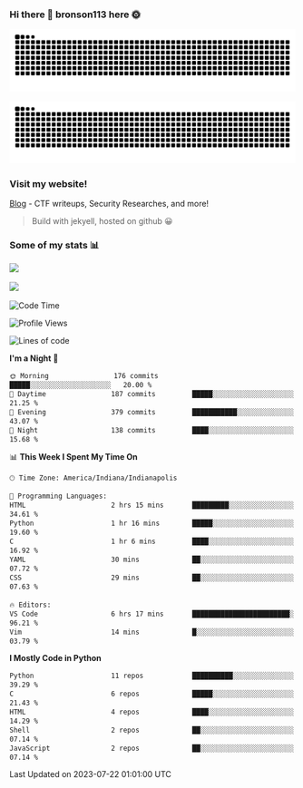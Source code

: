 ### Hi there 👋 bronson113 here 🌞
<div align="center">

![GitHub Snake Light](https://raw.githubusercontent.com/bronson113/bronson113/snake/github-snake.svg#gh-light-mode-only)

![GitHub Snake dark](https://raw.githubusercontent.com/bronson113/bronson113/snake/github-snake-dark.svg#gh-dark-mode-only)

</div>

### Visit my website!
[Blog](https://bronson113.github.io/) - CTF writeups, Security Researches, and more! 

> Build with jekyell, hosted on github 😀

### Some of my stats 📊
![](https://github-readme-stats-sigma-five.vercel.app/api?username=bronson113&theme=transparent&show_icons=true)

![](https://github-readme-stats-sigma-five.vercel.app/api/top-langs/?username=bronson113&theme=transparent&layout=compact&card_width=445)



<!--START_SECTION:waka-->
![Code Time](http://img.shields.io/badge/Code%20Time-287%20hrs%2058%20mins-blue)

![Profile Views](http://img.shields.io/badge/Profile%20Views-27-blue)

![Lines of code](https://img.shields.io/badge/From%20Hello%20World%20I%27ve%20Written-7.2%20million%20lines%20of%20code-blue)

**I'm a Night 🦉** 

```text
🌞 Morning                176 commits         █████░░░░░░░░░░░░░░░░░░░░   20.00 % 
🌆 Daytime                187 commits         █████░░░░░░░░░░░░░░░░░░░░   21.25 % 
🌃 Evening                379 commits         ███████████░░░░░░░░░░░░░░   43.07 % 
🌙 Night                  138 commits         ████░░░░░░░░░░░░░░░░░░░░░   15.68 % 
```


📊 **This Week I Spent My Time On** 

```text
🕑︎ Time Zone: America/Indiana/Indianapolis

💬 Programming Languages: 
HTML                     2 hrs 15 mins       █████████░░░░░░░░░░░░░░░░   34.61 % 
Python                   1 hr 16 mins        █████░░░░░░░░░░░░░░░░░░░░   19.60 % 
C                        1 hr 6 mins         ████░░░░░░░░░░░░░░░░░░░░░   16.92 % 
YAML                     30 mins             ██░░░░░░░░░░░░░░░░░░░░░░░   07.72 % 
CSS                      29 mins             ██░░░░░░░░░░░░░░░░░░░░░░░   07.63 % 

🔥 Editors: 
VS Code                  6 hrs 17 mins       ████████████████████████░   96.21 % 
Vim                      14 mins             █░░░░░░░░░░░░░░░░░░░░░░░░   03.79 % 
```

**I Mostly Code in Python** 

```text
Python                   11 repos            ██████████░░░░░░░░░░░░░░░   39.29 % 
C                        6 repos             █████░░░░░░░░░░░░░░░░░░░░   21.43 % 
HTML                     4 repos             ████░░░░░░░░░░░░░░░░░░░░░   14.29 % 
Shell                    2 repos             ██░░░░░░░░░░░░░░░░░░░░░░░   07.14 % 
JavaScript               2 repos             ██░░░░░░░░░░░░░░░░░░░░░░░   07.14 % 
```




 Last Updated on 2023-07-22 01:01:00 UTC
<!--END_SECTION:waka-->
